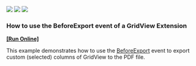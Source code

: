 <!-- default badges list -->
![](https://img.shields.io/endpoint?url=https://codecentral.devexpress.com/api/v1/VersionRange/172941046/20.2.11%2B)
[![](https://img.shields.io/badge/Open_in_DevExpress_Support_Center-FF7200?style=flat-square&logo=DevExpress&logoColor=white)](https://supportcenter.devexpress.com/ticket/details/E3352)
[![](https://img.shields.io/badge/📖_How_to_use_DevExpress_Examples-e9f6fc?style=flat-square)](https://docs.devexpress.com/GeneralInformation/403183)
<!-- default badges end -->
### How to use the BeforeExport event of a GridView Extension
<!-- run online -->
**[[Run Online]](https://codecentral.devexpress.com/e3352/)**
<!-- run online end -->

This example demonstrates how to use the [BeforeExport](https://docs.devexpress.com/AspNetMvc/DevExpress.Web.Mvc.MVCxGridExportSettings.BeforeExport) event to export custom (selected) columns of GridView to the PDF file.
